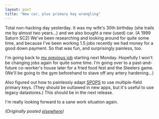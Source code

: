 ```yaml
---
layout: post
title: "New car, plus primary key wrangling"
---
```




<p>Total non-hacking day yesterday. It was my wife's 30th
birthday (she trails me by almost two years...) and we also
bought a new (used) car. (A 1999 Saturn SC2) We've been
researching and looking around for quite some time, and
because I've been working 1.5 jobs recently we had money for
a good down payment. So that was fun, and surprisingly
painless, too.

<p>I'm going back to <a href="http://www.optiron.com/"
target="_blank">my previous job</a> starting next Monday.
Hopefully I won't be changing jobs again for quite some
time. I'm going over to a past-and-future co-worker's house
later for a fried food fest and the Steelers game. (We'll be
going to the gym beforehand to stave off any artery
hardening...)

<p>Also figured out how to painlessly adapt
<a href="http://www.advogato.org/proj/SPOPS/">SPOPS</a> to use multiple-field primary keys. (They
 should be outlawed in new apps, but it's useful to use
legacy datastores.) This should be in the next release.

<p>I'm really looking forward to a sane work situation
again.

<p><em>(Originally posted <a href="http://www.advogato.org/person/cwinters/diary.html?start=82">elsewhere</a>)</em></p>


